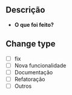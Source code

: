 ## Descrição

- **O que foi feito?**
 <!-- Descreva o que foi feito -->

## Change type
<!-- Marque com um "x" o tipo da mudança -->

- [ ] fix
- [ ] Nova funcionalidade
- [ ] Documentação
- [ ] Refatoração
- [ ] Outros